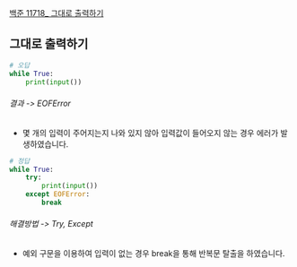 [백준 11718_ 그대로 출력하기](https://www.acmicpc.net/problem/11718)

## 그대로 출력하기

```python
# 오답
while True:
    print(input())
```

###### 결과 -> EOFError

- 몇 개의 입력이 주어지는지 나와 있지 않아 입력값이 들어오지 않는 경우 에러가 발생하였습니다.

```python
# 정답
while True:
    try:
        print(input())
    except EOFError:
        break
```

###### 해결방법 -> Try, Except

- 예외 구문을 이용하여 입력이 없는 경우 break을 통해 반복문 탈출을 하였습니다.
